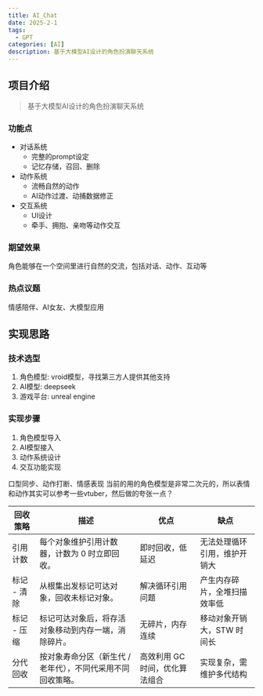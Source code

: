 ```yaml
---
title: AI_Chat
date: 2025-2-1
tags:
  - GPT
categories: [AI]
description: 基于大模型AI设计的角色扮演聊天系统
---
```


## 项目介绍

> 基于大模型AI设计的角色扮演聊天系统

### 功能点

- 对话系统
  - 完整的prompt设定
  - 记忆存储，召回、删除
- 动作系统
  - 流畅自然的动作
  - AI动作过渡、动捕数据修正
- 交互系统
  - UI设计
  - 牵手、拥抱、亲吻等动作交互

### 期望效果

角色能够在一个空间里进行自然的交流，包括对话、动作、互动等

### 热点议题

情感陪伴、AI女友、大模型应用

## 实现思路

### 技术选型

1. 角色模型: vroid模型，寻找第三方人提供其他支持
2. AI模型: deepseek
3. 游戏平台: unreal engine

### 实现步骤

1. 角色模型导入
2. AI模型接入
3. 动作系统设计
4. 交互功能实现

口型同步、动作打断、情感表现
当前的用的角色模型是非常二次元的，所以表情和动作其实可以参考一些vtuber，然后做的夸张一点？

| 回收策略     | 描述                                     | 优点                     | 缺点                         |
|------------|----------------------------------------|------------------------|----------------------------|
| 引用计数     | 每个对象维护引用计数器，计数为 0 时立即回收。 | 即时回收，低延迟          | 无法处理循环引用，维护开销大       |
| 标记 - 清除   | 从根集出发标记可达对象，回收未标记对象。       | 解决循环引用问题           | 产生内存碎片，全堆扫描效率低       |
| 标记 - 压缩   | 标记可达对象后，将存活对象移动到内存一端，消除碎片。 | 无碎片，内存连续           | 移动对象开销大，STW 时间长       |
| 分代回收     | 按对象寿命分区（新生代 / 老年代），不同代采用不同回收策略。 | 高效利用 GC 时间，优化算法组合 | 实现复杂，需维护多代结构         |
